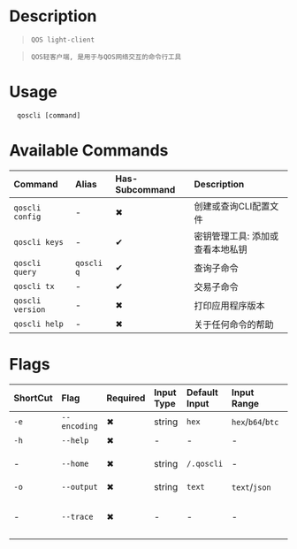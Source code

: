 # Description
>     QOS light-client

>     QOS轻客户端, 是用于与QOS网络交互的命令行工具

# Usage
```
  qoscli [command]
```

# Available Commands

| Command          | Alias      | Has-Subcommand | Description       |
|:-----------------|:-----------|:---------------|:------------------|
| `qoscli config`  | -          | ✖              | 创建或查询CLI配置文件      |
| `qoscli keys`    | -          | ✔              | 密钥管理工具: 添加或查看本地私钥 |
| `qoscli query`   | `qoscli q` | ✔              | 查询子命令             |
| `qoscli tx`      | -          | ✔              | 交易子命令             |
| `qoscli version` | -          | ✖              | 打印应用程序版本          |
| `qoscli help`    | -          | ✖              | 关于任何命令的帮助         |


# Flags

| ShortCut | Flag         | Required | Input Type | Default Input | Input Range       | Description  |
|:---------|:-------------|:---------|:-----------|:--------------|:------------------|:-------------|
| `-e`     | `--encoding` | ✖        | string     | `hex`         | `hex`/`b64`/`btc` | 二进制编码        |
| `-h`     | `--help`     | ✖        | -          | -             | -                 | 帮助文档     |
| -        | `--home`     | ✖        | string     | `/.qoscli`    | -                 | 配置和数据的目录     |
| `-o`     | `--output`   | ✖        | string     | `text`        | `text`/`json`     | 输出格式         |
| -        | `--trace`    | ✖        | -          | -             | -                 | 打印出错时的完整堆栈跟踪 |
